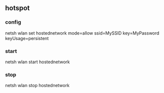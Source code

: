 
## hotspot


### config

netsh wlan set hostednetwork mode=allow ssid=MySSID  key=MyPassword keyUsage=persistent


### start

netsh wlan start hostednetwork


### stop

netsh wlan stop hostednetwork

